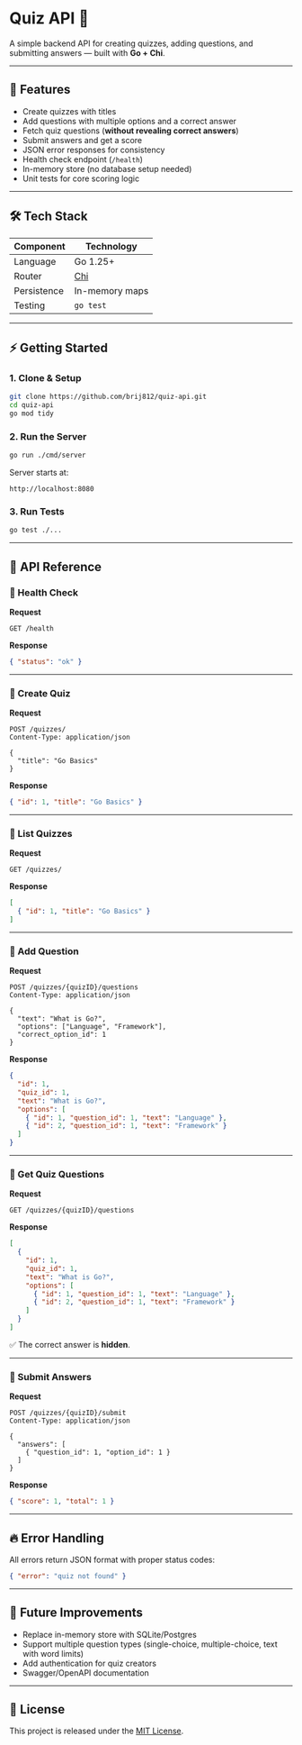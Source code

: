 # Quiz API 🎯

A simple backend API for creating quizzes, adding questions, and submitting answers — built with **Go + Chi**.

---

## 🚀 Features

- Create quizzes with titles  
- Add questions with multiple options and a correct answer  
- Fetch quiz questions (**without revealing correct answers**)  
- Submit answers and get a score  
- JSON error responses for consistency  
- Health check endpoint (`/health`)  
- In-memory store (no database setup needed)  
- Unit tests for core scoring logic  

---

## 🛠️ Tech Stack

| Component   | Technology      |
|-------------|-----------------|
| Language    | Go 1.25+        |
| Router      | [Chi](https://github.com/go-chi/chi) |
| Persistence | In-memory maps  |
| Testing     | `go test`       |

---

## ⚡ Getting Started

### 1. Clone & Setup
```bash
git clone https://github.com/brij812/quiz-api.git
cd quiz-api
go mod tidy
```

### 2. Run the Server
```bash
go run ./cmd/server
```

Server starts at:
```
http://localhost:8080
```

### 3. Run Tests
```bash
go test ./...
```

---

## 📖 API Reference

### 🔹 Health Check
**Request**
```http
GET /health
```
**Response**
```json
{ "status": "ok" }
```

---

### 🔹 Create Quiz
**Request**
```http
POST /quizzes/
Content-Type: application/json

{
  "title": "Go Basics"
}
```

**Response**
```json
{ "id": 1, "title": "Go Basics" }
```

---

### 🔹 List Quizzes
**Request**
```http
GET /quizzes/
```

**Response**
```json
[
  { "id": 1, "title": "Go Basics" }
]
```

---

### 🔹 Add Question
**Request**
```http
POST /quizzes/{quizID}/questions
Content-Type: application/json

{
  "text": "What is Go?",
  "options": ["Language", "Framework"],
  "correct_option_id": 1
}
```

**Response**
```json
{
  "id": 1,
  "quiz_id": 1,
  "text": "What is Go?",
  "options": [
    { "id": 1, "question_id": 1, "text": "Language" },
    { "id": 2, "question_id": 1, "text": "Framework" }
  ]
}
```

---

### 🔹 Get Quiz Questions
**Request**
```http
GET /quizzes/{quizID}/questions
```

**Response**
```json
[
  {
    "id": 1,
    "quiz_id": 1,
    "text": "What is Go?",
    "options": [
      { "id": 1, "question_id": 1, "text": "Language" },
      { "id": 2, "question_id": 1, "text": "Framework" }
    ]
  }
]
```

✅ The correct answer is **hidden**.

---

### 🔹 Submit Answers
**Request**
```http
POST /quizzes/{quizID}/submit
Content-Type: application/json

{
  "answers": [
    { "question_id": 1, "option_id": 1 }
  ]
}
```

**Response**
```json
{ "score": 1, "total": 1 }
```

---

## 🔥 Error Handling

All errors return JSON format with proper status codes:
```json
{ "error": "quiz not found" }
```

---

## 🧩 Future Improvements

- Replace in-memory store with SQLite/Postgres  
- Support multiple question types (single-choice, multiple-choice, text with word limits)  
- Add authentication for quiz creators  
- Swagger/OpenAPI documentation  

---

## 📜 License

This project is released under the [MIT License](LICENSE).
